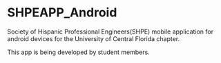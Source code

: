 # SHPEAPP_Android

Society of Hispanic Professional Engineers(SHPE) mobile application for android devices for the University of Central Florida chapter. 

This app is being developed by student members.
